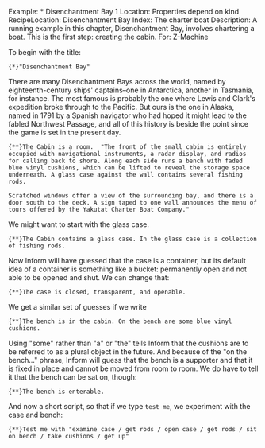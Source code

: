 Example: * Disenchantment Bay 1
Location: Properties depend on kind
RecipeLocation: Disenchantment Bay
Index: The charter boat
Description: A running example in this chapter, Disenchantment Bay, involves chartering a boat. This is the first step: creating the cabin.
For: Z-Machine

  
To begin with the title:

  

``` inform7
{*}"Disenchantment Bay"
```

  
There are many Disenchantment Bays across the world, named by eighteenth-century ships' captains–one in Antarctica, another in Tasmania, for instance. The most famous is probably the one where Lewis and Clark's expedition broke through to the Pacific. But ours is the one in Alaska, named in 1791 by a Spanish navigator who had hoped it might lead to the fabled Northwest Passage, and all of this history is beside the point since the game is set in the present day.

  

``` inform7
{**}The Cabin is a room.  "The front of the small cabin is entirely occupied with navigational instruments, a radar display, and radios for calling back to shore. Along each side runs a bench with faded blue vinyl cushions, which can be lifted to reveal the storage space underneath. A glass case against the wall contains several fishing rods.

Scratched windows offer a view of the surrounding bay, and there is a door south to the deck. A sign taped to one wall announces the menu of tours offered by the Yakutat Charter Boat Company."
```

  
We might want to start with the glass case.

  

``` inform7
{**}The Cabin contains a glass case. In the glass case is a collection of fishing rods.
```

  
Now Inform will have guessed that the case is a container, but its default idea of a container is something like a bucket: permanently open and not able to be opened and shut. We can change that:

  

``` inform7
{**}The case is closed, transparent, and openable.
```

  
We get a similar set of guesses if we write

  

``` inform7
{**}The bench is in the cabin. On the bench are some blue vinyl cushions.
```

  
Using "some" rather than "a" or "the" tells Inform that the cushions are to be referred to as a plural object in the future. And because of the "on the bench..." phrase, Inform will guess that the bench is a supporter and that it is fixed in place and cannot be moved from room to room. We do have to tell it that the bench can be sat on, though:

  

``` inform7
{**}The bench is enterable.
```

  
And now a short script, so that if we type ``test me``, we experiment with the case and bench:

  

``` inform7
{**}Test me with "examine case / get rods / open case / get rods / sit on bench / take cushions / get up"
```
